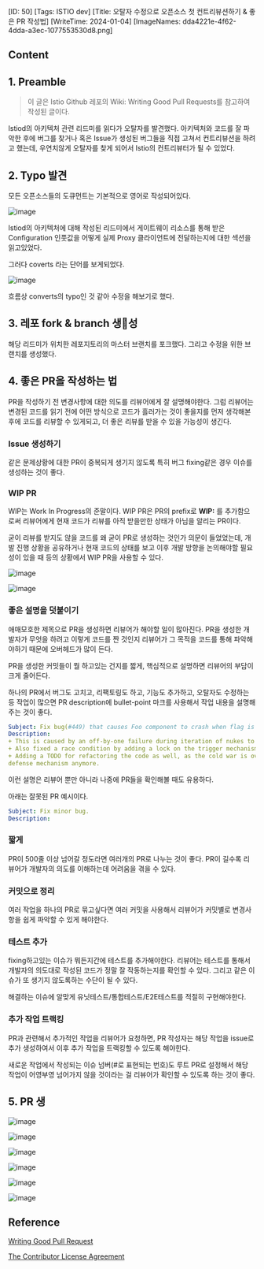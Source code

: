 [ID: 50]
[Tags: ISTIO dev]
[Title: 오탈자 수정으로 오픈소스 첫 컨트리뷰션하기 & 좋은 PR 작성법]
[WriteTime: 2024-01-04]
[ImageNames: dda4221e-4f62-4dda-a3ec-1077553530d8.png]

## Content


## 1. Preamble

> 이 글은 Istio Github 레포의 Wiki: Writing Good Pull Requests를 참고하여 작성된 글이다.


Istiod의 아키텍처 관련 리드미를 읽다가 오탈자를 발견했다. 아키텍처와 코드를 잘 파악한 후에 버그를 찾거나 혹은 Issue가 생성된 버그들을 직접 고쳐서 컨트리뷰션을 하려고 했는데, 우연치않게 오탈자를 찾게 되어서 Istio의 컨트리뷰터가 될 수 있었다.

## 2. Typo 발견


모든 오픈소스들의 도큐먼트는 기본적으로 영어로 작성되어있다. 

![image](https://res.craft.do/user/full/6deb5b3a-d995-5f97-e85b-e7c3c5f9702a/doc/B830C062-AD20-4D51-AE9D-F6367DD08CC3/7141486F-C4B1-4646-8E29-AF39034D6CA3_2/1ZzvMNCJEFtCs2IM5sPv2QyzY6Ezdm0VdDwrx9xuy3Az/Image.png)

Istiod의 아키텍처에 대해 작성된 리드미에서 게이트웨이 리소스를 통해 받은 Configuration 인풋값을 어떻게 실제 Proxy 클라이언트에 전달하는지에 대한 섹션을 읽고있었다.

그러다 coverts 라는 단어를 보게되었다.

![image](https://res.craft.do/user/full/6deb5b3a-d995-5f97-e85b-e7c3c5f9702a/doc/B830C062-AD20-4D51-AE9D-F6367DD08CC3/1FDA10BA-31D7-4294-B6C1-58B72162C7BE_2/VTt7DDNpQJ976J26MfFhpVepy3qxatRUt9Eg0BbSuawz/Image.png)

흐름상 converts의 typo인 것 같아 수정을 해보기로 했다.

## 3. 레포 fork & branch 생성


해당 리드미가 위치한 레포지토리의 마스터 브랜치를 포크했다. 그리고 수정을 위한 브랜치를 생성했다. 

## 4. 좋은 PR을 작성하는 법


PR을 작성하기 전 변경사항에 대한 의도를 리뷰어에게 잘 설명해야한다. 그럼 리뷰어는 변경된 코드를 읽기 전에 어떤 방식으로 코드가 흘러가는 것이 좋을지를 먼저 생각해본 후에 코드를 리뷰할 수 있게되고, 더 좋은 리뷰를 받을 수 있을 가능성이 생긴다.

### Issue 생성하기


같은 문제상황에 대한 PR이 중복되게 생기지 않도록 특히 버그 fixing같은 경우 이슈를 생성하는 것이 좋다. 

### WIP PR


WIP는 Work In Progress의 준말이다. WIP PR은 PR의 prefix로 **WIP:** 를 추가함으로써 리뷰어에게 현재 코드가 리뷰를 아직 받을만한 상태가 아님을 알리는 PR이다.

굳이 리뷰를 받지도 않을 코드를 왜 굳이 PR로 생성하는 것인가 의문이 들었었는데, 개발 진행 상황을 공유하거나 현재 코드의 상태를 보고 이후 개발 방향을 논의해야할 필요성이 있을 때 등의 상황에서 WIP PR을 사용할 수 있다.

![image](https://res.craft.do/user/full/6deb5b3a-d995-5f97-e85b-e7c3c5f9702a/doc/B830C062-AD20-4D51-AE9D-F6367DD08CC3/59A2B5F0-D395-47F7-AEDB-FFA1DA23BC64_2/rBWyIdqCueZwbGw6YRZ2xj8jSAAYIo3ePPaLmkNnor8z/Image.png)

![image](https://res.craft.do/user/full/6deb5b3a-d995-5f97-e85b-e7c3c5f9702a/doc/B830C062-AD20-4D51-AE9D-F6367DD08CC3/8AC53F2D-42AE-453C-8926-8D4E1BBFFFD3_2/zDZb4qeSm4PfJn03a4evOxrdPV8nyiYU5flAdeddvqMz/Image.png)

### 좋은 설명을 덧붙이기


애매모호한 제목으로 PR을 생성하면 리뷰어가 해야할 일이 많아진다. PR을 생성한 개발자가 무엇을 하려고 이렇게 코드를 짠 것인지 리뷰어가 그 목적을 코드를 통해 파악해야하기 때문에 오버헤드가 많이 든다.

PR을 생성한 커밋들이 뭘 하고있는 건지를 짧게, 핵심적으로 설명하면 리뷰어의 부담이 크게 줄어든다.

하나의 PR에서 버그도 고치고, 리팩토링도 하고, 기능도 추가하고, 오탈자도 수정하는 등 작업이 많으면 PR description에 bullet-point 마크를 사용해서 작업 내용을 설명해주는 것이 좋다.

```yaml
Subject: Fix bug(#449) that causes Foo component to crash when flag is not set.
Description:
+ This is caused by an off-by-one failure during iteration of nukes to launch.
+ Also fixed a race condition by adding a lock on the trigger mechanism that caused concurrent launches that caused a crash in the silo.
+ Adding a TODO for refactoring the code as well, as the cold war is over and we don't need this particular
defense mechanism anymore.
```


이런 설명은 리뷰어 뿐만 아니라 나중에 PR들을 확인해볼 때도 유용하다.

아래는 잘못된 PR 예시이다.

```yaml
Subject: Fix minor bug.
Description:
```


###  짧게


PR이 500줄 이상 넘어갈 정도라면 여러개의 PR로 나누는 것이 좋다. PR이 길수록 리뷰어가 개발자의 의도를 이해하는데 어려움을 겪을 수 있다.

### 커밋으로 정리


여러 작업을 하나의 PR로 묶고싶다면 여러 커밋을 사용해서 리뷰어가 커밋별로 변경사항을 쉽게 파악할 수 있게 해야한다. 

### 테스트 추가


fixing하고있는 이슈가 뭐든지간에 테스트를 추가해야한다. 리뷰어는 테스트를 통해서 개발자의 의도대로 작성된 코드가 정말 잘 작동하는지를 확인할 수 있다. 그리고 같은 이슈가 또 생기지 않도록하는 수단이 될 수 있다.

해결하는 이슈에 알맞게 유닛테스트/통합테스트/E2E테스트를 적절히 구현해야한다.

### 추가 작업 트랙킹


PR과 관련해서 추가적인 작업을 리뷰어가 요청하면, PR 작성자는 해당 작업을 issue로 추가 생성하여서 이후 추가 작업을 트랙킹할 수 있도록 해야한다.

새로운 작업에서 작성되는 이슈 넘버(#로 표현되는 번호)도 루트 PR로 설정해서 해당 작업이 어영부영 넘어가지 않을 것이라는 걸 리뷰어가 확인할 수 있도록 하는 것이 좋다.

## 5. PR 생


![image](https://res.craft.do/user/full/6deb5b3a-d995-5f97-e85b-e7c3c5f9702a/doc/B830C062-AD20-4D51-AE9D-F6367DD08CC3/47DEC89B-2CFE-4162-80D6-A5A40A9C392B_2/V70tBMg4WUsT2A1v8IMDBuyVDnV9c5LEdcVxRJkUMd8z/Image.png)

![image](https://res.craft.do/user/full/6deb5b3a-d995-5f97-e85b-e7c3c5f9702a/doc/B830C062-AD20-4D51-AE9D-F6367DD08CC3/8B4200E9-05E6-4D67-888F-EBD7C873951F_2/BbM9VhvwN12sxuyIjmDwxZzKZhuIE3WxlnAtZEjIxgIz/Image.png)

![image](https://res.craft.do/user/full/6deb5b3a-d995-5f97-e85b-e7c3c5f9702a/doc/B830C062-AD20-4D51-AE9D-F6367DD08CC3/DBD4EC91-B91C-42CC-9B49-1D62DBFD8A9C_2/XCy7NAVT2rRZFDglFxJJtmyhZjek86j0cRTPuViKRPAz/Image.png)

![image](https://res.craft.do/user/full/6deb5b3a-d995-5f97-e85b-e7c3c5f9702a/doc/B830C062-AD20-4D51-AE9D-F6367DD08CC3/183F1568-CD94-4E06-A165-B16EF467BDEE_2/79MIE2tmcnJX24BxvAJ9svferRVimK62a2XdBif4HiUz/Image.png)

![image](https://res.craft.do/user/full/6deb5b3a-d995-5f97-e85b-e7c3c5f9702a/doc/57422FB1-01A4-4806-9CDE-3228EA52D017/974F97A7-21BA-47E7-952E-7723A8BD0F41_2/Nr24dZfEPPbbYyLExEn4UbcQ9YizObElATn6SYxnmzYz/Image.png)

![image](https://res.craft.do/user/full/6deb5b3a-d995-5f97-e85b-e7c3c5f9702a/doc/B830C062-AD20-4D51-AE9D-F6367DD08CC3/8FEB4AD9-C95A-4286-A0E7-495530D236B6_2/BKFwL6U9p0Rt638NOUbM5qdKlAfXyTHa4TPYYcz96W0z/Image.png)

## Reference


[Writing Good Pull Request](https://github.com/istio/istio/wiki/Writing-Good-Pull-Requests)

[The Contributor License Agreement](https://github.com/istio/community/blob/master/CLA.md)
